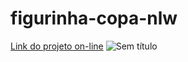 
# figurinha-copa-nlw
[Link do projeto on-line](https://sheilaacunha.github.io/rocketseat-figurinha-copa-nlw/)
![Sem título](https://user-images.githubusercontent.com/103156674/199301787-46729c2a-1825-4f58-b087-a52be208053e.png)
